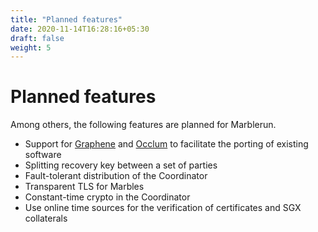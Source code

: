 ```yaml
---
title: "Planned features"
date: 2020-11-14T16:28:16+05:30
draft: false
weight: 5
---
```


# Planned features

Among others, the following features are planned for Marblerun.

* Support for [Graphene](https://github.com/oscarlab/graphene) and [Occlum](https://occlum.io) to facilitate the porting of existing software
* Splitting recovery key between a set of parties
* Fault-tolerant distribution of the Coordinator
* Transparent TLS for Marbles
* Constant-time crypto in the Coordinator
* Use online time sources for the verification of certificates and SGX collaterals
